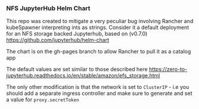 ### NFS JupyterHub Helm Chart

This repo was created to mitigate a very peculiar bug involving Rancher and kubeSpawner interpreting ints as strings. Consider it a default deployment for an NFS storage backed Jupyterhub, based on (v0.7.0) https://github.com/jupyterhub/helm-chart

The chart is on the gh-pages branch to allow Rancher to pull it as a catalog app

The default values are set similar to those described here https://zero-to-jupyterhub.readthedocs.io/en/stable/amazon/efs_storage.html

The only other modification is that the network is set to `ClusterIP` - i.e you should add a separate ingress controller and make sure to generate and set a value for `proxy.secretToken`
